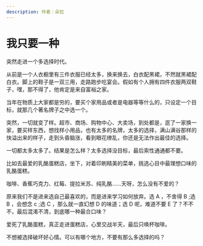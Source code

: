 ```yaml
---
description: 作者：朵拉
---
```


# 我只要一种

突然走进一个多选择时代。

从前是一个人衣橱里有三件衣服已经太多，换来换去，白衣配黑裙，不然就黑裙配白衣。脚上的鞋子是一双三用，走路跑步吃宴会。假如有个人拥有四件衣服两双鞋子，嘿，那不得了，他肯定是来自富裕之家。

当年在物质上大家都是穷的，要买个家用品或者是电器等等什么的，只设定一个目标，就那几个著名牌子之中选一个。

突然，一切就变了样。超市、商场、购物中心、大卖场，到处都是，逛了一家换一家，要买样东西，想找样小用品，也有太多的名牌，太多的选择，满山满谷那样的快溢出来的样子，走到头昏脑涨，看到眼花缭乱，你还是无法作出最佳的选择。

一切都太多太多了。结果是怎么样？太多选择没目标，最后索性通通都不要。

比如去最爱的乳酪蛋糕店，坐下，对着印刷精美的菜单，挑选心目中最理想口味的乳酪蛋糕。

咖啡、香蕉巧克力、红莓、提拉米苏、纯乳酪……天呀，怎么没有不爱的？

原来我们不是进来选自己最喜欢的，而是进来学习如何放弃。选 A ，不舍得 B ;选 B ，会想念 c ;选 C ，那么就一直幻想 D 的味道；选 D 呢，难道不要 E 了？不不不，最后混淆不清，到底哪一种最合口味？

爱死了乳酪蛋糕，真正走进蛋糕店，心里交战半天，最后只唤杯咖啡。

不想被选择破坏好心情。可以有哪个地方，不要有那么多选择的吗？
